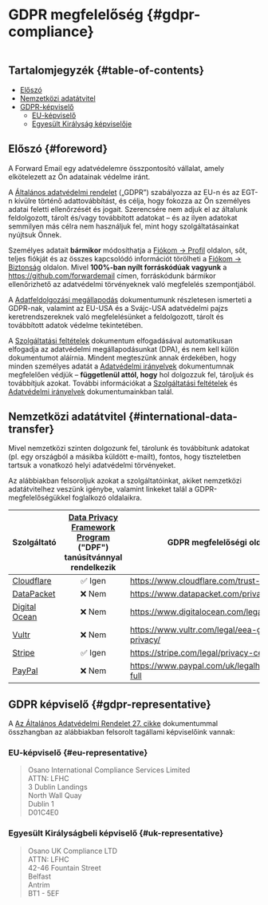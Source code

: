 # GDPR megfelelőség {#gdpr-compliance}

<img loading="lusta" src="/img/articles/gdpr.webp" alt="" class="lekerekített-lg" />

## Tartalomjegyzék {#table-of-contents}

* [Előszó](#foreword)
* [Nemzetközi adatátvitel](#international-data-transfer)
* [GDPR-képviselő](#gdpr-representative)
  * [EU-képviselő](#eu-representative)
  * [Egyesült Királyság képviselője](#uk-representative)

## Előszó {#foreword}

A Forward Email egy adatvédelemre összpontosító vállalat, amely elkötelezett az Ön adatainak védelme iránt.

A [Általános adatvédelmi rendelet](https://en.wikipedia.org/wiki/General_Data_Protection_Regulation) („GDPR”) szabályozza az EU-n és az EGT-n kívülre történő adattovábbítást, és célja, hogy fokozza az Ön személyes adatai feletti ellenőrzését és jogait. Szerencsére nem adjuk el az általunk feldolgozott, tárolt és/vagy továbbított adatokat – és az ilyen adatokat semmilyen más célra nem használjuk fel, mint hogy szolgáltatásainkat nyújtsuk Önnek.

Személyes adatait **bármikor** módosíthatja a [Fiókom → Profil](/my-account/profile) oldalon, sőt, teljes fiókját és az összes kapcsolódó információt törölheti a [Fiókom → Biztonság](/my-account/security) oldalon. Mivel **100%-ban nyílt forráskódúak vagyunk** a <https://github.com/forwardemail> címen, forráskódunk bármikor ellenőrizhető az adatvédelmi törvényeknek való megfelelés szempontjából.

A [Adatfeldolgozási megállapodás](/dpa) dokumentumunk részletesen ismerteti a GDPR-nak, valamint az EU-USA és a Svájc-USA adatvédelmi pajzs keretrendszereknek való megfelelésünket a feldolgozott, tárolt és továbbított adatok védelme tekintetében.

A [Szolgáltatási feltételek](/terms) dokumentum elfogadásával automatikusan elfogadja az adatvédelmi megállapodásunkat (DPA), és nem kell külön dokumentumot aláírnia. Mindent megteszünk annak érdekében, hogy minden személyes adatát a [Adatvédelmi irányelvek](/privacy) dokumentumnak megfelelően védjük – **függetlenül attól, hogy** hol dolgozzuk fel, tároljuk és továbbítjuk azokat. További információkat a [Szolgáltatási feltételek](/terms) és [Adatvédelmi irányelvek](/privacy) dokumentumainkban talál.

## Nemzetközi adatátvitel {#international-data-transfer}

Mivel nemzetközi szinten dolgozunk fel, tárolunk és továbbítunk adatokat (pl. egy országból a másikba küldött e-mailt), fontos, hogy tiszteletben tartsuk a vonatkozó helyi adatvédelmi törvényeket.

Az alábbiakban felsoroljuk azokat a szolgáltatóinkat, akiket nemzetközi adatátvitelhez veszünk igénybe, valamint linkeket talál a GDPR-megfelelőségükkel foglalkozó oldalaikra.

| Szolgáltató | [Data Privacy Framework Program](https://www.dataprivacyframework.gov/) ("DPF") tanúsítvánnyal rendelkezik | GDPR megfelelőségi oldal |
| ----------------------------------------- | :---------------------------------------------------------------------------------------: | ------------------------------------------------- |
| [Cloudflare](https://cloudflare.com) | :white_check_mark: Igen | <https://www.cloudflare.com/trust-hub/gdpr/> |
| [DataPacket](https://www.datapacket.com/) | :x: Nem | <https://www.datapacket.com/privacy-policy> |
| [Digital Ocean](https://digitalocean.com) | :x: Nem | <https://www.digitalocean.com/legal/gdpr> |
| [Vultr](https://www.vultr.com) | :x: Nem | <https://www.vultr.com/legal/eea-gdpr-privacy/> |
| [Stripe](https://stripe.com/) | :white_check_mark: Igen | <https://stripe.com/legal/privacy-center> |
| [PayPal](https://www.paypal.com/us/home) | :x: Nem | <https://www.paypal.com/uk/legalhub/privacy-full> |

## GDPR képviselő {#gdpr-representative}

A [Az Általános Adatvédelmi Rendelet 27. cikke](https://gdpr-info.eu/art-27-gdpr/) dokumentummal összhangban az alábbiakban felsorolt tagállami képviselőink vannak:

### EU-képviselő {#eu-representative}

<blockquote class="notranslate">Osano International Compliance Services Limited<br />ATTN: LFHC<br />3 Dublin Landings<br />North Wall Quay<br />Dublin 1<br />D01C4E0</blockquote>

### Egyesült Királyságbeli képviselő {#uk-representative}

<blockquote class="notranslate">Osano UK Compliance LTD<br />ATTN: LFHC<br />42-46 Fountain Street<br />Belfast<br />Antrim<br />BT1 - 5EF</blockquote>